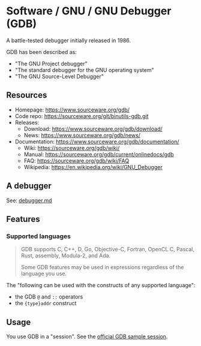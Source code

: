 # Software / GNU / GNU Debugger (GDB)

A battle-tested debugger initially released in 1986.

GDB has been described as:

- "The GNU Project debugger"
- "The standard debugger for the GNU operating system"
- "The GNU Source-Level Debugger"

## Resources

- Homepage: <https://www.sourceware.org/gdb/>
- Code repo: <https://sourceware.org/git/binutils-gdb.git>
- Releases:
  - Download: <https://www.sourceware.org/gdb/download/>
  - News: <https://www.sourceware.org/gdb/news/>
- Documentation: <https://www.sourceware.org/gdb/documentation/>
  - Wiki: <https://sourceware.org/gdb/wiki/>
  - Manual: <https://sourceware.org/gdb/current/onlinedocs/gdb>
  - FAQ: <https://sourceware.org/gdb/wiki/FAQ>
  - Wikipedia: <https://en.wikipedia.org/wiki/GNU_Debugger>

## A debugger

See: [debugger.md](../debugger.md)

## Features

### Supported languages

> GDB supports C, C++, D, Go, Objective-C, Fortran, OpenCL C, Pascal, Rust, assembly,
  Modula-2, and Ada.
>
> Some GDB features may be used in expressions regardless of the language you use.

The "following can be used with the constructs of any supported language":

- the GDB `@` and `::` operators
- the `{type}addr` construct

## Usage

You use GDB in a "session". See the
[official GDB sample session](https://sourceware.org/gdb/current/onlinedocs/gdb#Sample-Session).
